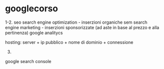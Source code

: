 # googlecorso

1-2.
seo search engine optimization - inserzioni organiche
sem search engine marketing - inserzioni sponsorizzate (ad aste in base al prezzo e alla pertinenza)
google analitycs

hosting: server + ip pubblico + nome di dominio + connessione


3.
google search console


